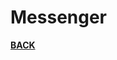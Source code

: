# <a name="messenger"></a>Messenger

<b>[BACK](https://github.com/Mist-Rain/Bot-Framework#documentation)</b>
